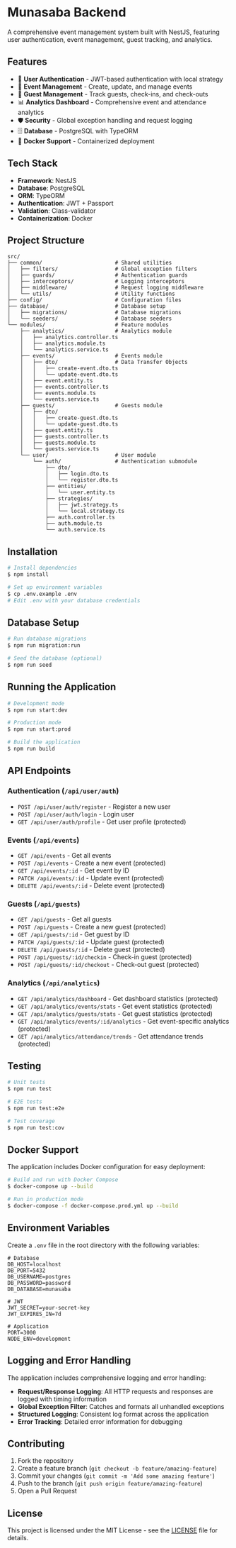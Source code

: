 # Munasaba Backend

A comprehensive event management system built with NestJS, featuring user authentication, event management, guest tracking, and analytics.

## Features

- 🔐 **User Authentication** - JWT-based authentication with local strategy
- 📅 **Event Management** - Create, update, and manage events
- 👥 **Guest Management** - Track guests, check-ins, and check-outs
- 📊 **Analytics Dashboard** - Comprehensive event and attendance analytics
- 🛡️ **Security** - Global exception handling and request logging
- 🗄️ **Database** - PostgreSQL with TypeORM
- 🐳 **Docker Support** - Containerized deployment

## Tech Stack

- **Framework**: NestJS
- **Database**: PostgreSQL
- **ORM**: TypeORM
- **Authentication**: JWT + Passport
- **Validation**: Class-validator
- **Containerization**: Docker

## Project Structure

```
src/
├── common/                       # Shared utilities
│   ├── filters/                  # Global exception filters
│   ├── guards/                   # Authentication guards
│   ├── interceptors/             # Logging interceptors
│   ├── middleware/               # Request logging middleware
│   └── utils/                    # Utility functions
├── config/                       # Configuration files
├── database/                     # Database setup
│   ├── migrations/               # Database migrations
│   └── seeders/                  # Database seeders
└── modules/                      # Feature modules
    ├── analytics/                # Analytics module
    │   ├── analytics.controller.ts
    │   ├── analytics.module.ts
    │   └── analytics.service.ts
    ├── events/                   # Events module
    │   ├── dto/                  # Data Transfer Objects
    │   │   ├── create-event.dto.ts
    │   │   └── update-event.dto.ts
    │   ├── event.entity.ts
    │   ├── events.controller.ts
    │   ├── events.module.ts
    │   └── events.service.ts
    ├── guests/                   # Guests module
    │   ├── dto/
    │   │   ├── create-guest.dto.ts
    │   │   └── update-guest.dto.ts
    │   ├── guest.entity.ts
    │   ├── guests.controller.ts
    │   ├── guests.module.ts
    │   └── guests.service.ts
    └── user/                     # User module
        └── auth/                 # Authentication submodule
            ├── dto/
            │   ├── login.dto.ts
            │   └── register.dto.ts
            ├── entities/
            │   └── user.entity.ts
            ├── strategies/
            │   ├── jwt.strategy.ts
            │   └── local.strategy.ts
            ├── auth.controller.ts
            ├── auth.module.ts
            └── auth.service.ts
```

## Installation

```bash
# Install dependencies
$ npm install

# Set up environment variables
$ cp .env.example .env
# Edit .env with your database credentials
```

## Database Setup

```bash
# Run database migrations
$ npm run migration:run

# Seed the database (optional)
$ npm run seed
```

## Running the Application

```bash
# Development mode
$ npm run start:dev

# Production mode
$ npm run start:prod

# Build the application
$ npm run build
```

## API Endpoints

### Authentication (`/api/user/auth`)
- `POST /api/user/auth/register` - Register a new user
- `POST /api/user/auth/login` - Login user
- `GET /api/user/auth/profile` - Get user profile (protected)

### Events (`/api/events`)
- `GET /api/events` - Get all events
- `POST /api/events` - Create a new event (protected)
- `GET /api/events/:id` - Get event by ID
- `PATCH /api/events/:id` - Update event (protected)
- `DELETE /api/events/:id` - Delete event (protected)

### Guests (`/api/guests`)
- `GET /api/guests` - Get all guests
- `POST /api/guests` - Create a new guest (protected)
- `GET /api/guests/:id` - Get guest by ID
- `PATCH /api/guests/:id` - Update guest (protected)
- `DELETE /api/guests/:id` - Delete guest (protected)
- `POST /api/guests/:id/checkin` - Check-in guest (protected)
- `POST /api/guests/:id/checkout` - Check-out guest (protected)

### Analytics (`/api/analytics`)
- `GET /api/analytics/dashboard` - Get dashboard statistics (protected)
- `GET /api/analytics/events/stats` - Get event statistics (protected)
- `GET /api/analytics/guests/stats` - Get guest statistics (protected)
- `GET /api/analytics/events/:id/analytics` - Get event-specific analytics (protected)
- `GET /api/analytics/attendance/trends` - Get attendance trends (protected)

## Testing

```bash
# Unit tests
$ npm run test

# E2E tests
$ npm run test:e2e

# Test coverage
$ npm run test:cov
```

## Docker Support

The application includes Docker configuration for easy deployment:

```bash
# Build and run with Docker Compose
$ docker-compose up --build

# Run in production mode
$ docker-compose -f docker-compose.prod.yml up --build
```

## Environment Variables

Create a `.env` file in the root directory with the following variables:

```env
# Database
DB_HOST=localhost
DB_PORT=5432
DB_USERNAME=postgres
DB_PASSWORD=password
DB_DATABASE=munasaba

# JWT
JWT_SECRET=your-secret-key
JWT_EXPIRES_IN=7d

# Application
PORT=3000
NODE_ENV=development
```

## Logging and Error Handling

The application includes comprehensive logging and error handling:

- **Request/Response Logging**: All HTTP requests and responses are logged with timing information
- **Global Exception Filter**: Catches and formats all unhandled exceptions
- **Structured Logging**: Consistent log format across the application
- **Error Tracking**: Detailed error information for debugging

## Contributing

1. Fork the repository
2. Create a feature branch (`git checkout -b feature/amazing-feature`)
3. Commit your changes (`git commit -m 'Add some amazing feature'`)
4. Push to the branch (`git push origin feature/amazing-feature`)
5. Open a Pull Request

## License

This project is licensed under the MIT License - see the [LICENSE](LICENSE) file for details.
